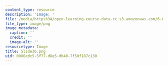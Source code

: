 ```yaml
---
content_type: resource
description: 'Image: '
file: /media/https%3A/open-learning-course-data-rc.s3.amazonaws.com/6-004-computation-structures-spring-2017/0086cdc55f77d8e5db407f50f187c130_Slide36.png
file_type: image/png
image_metadata:
  caption: ''
  credit: ''
  image-alt: ''
resourcetype: Image
title: Slide36.png
uid: 0086cdc5-5f77-d8e5-db40-7f50f187c130
---
```


